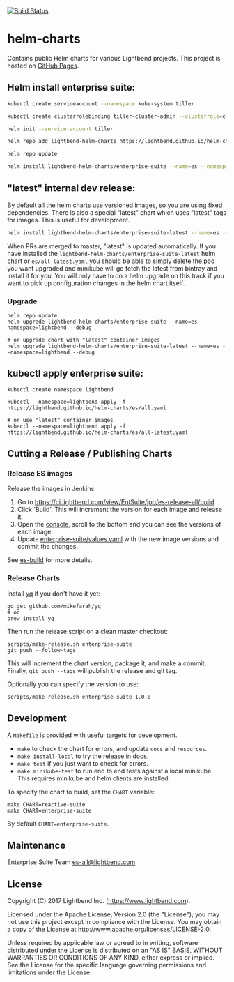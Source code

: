 [![Build Status](https://travis-ci.org/lightbend/helm-charts.svg?branch=master)](https://travis-ci.org/lightbend/helm-charts)

# helm-charts

Contains public Helm charts for various Lightbend projects. This project is hosted on [GitHub Pages](https://lightbend.github.io/helm-charts/index.yaml).

## Helm install enterprise suite:

```bash
kubectl create serviceaccount --namespace kube-system tiller

kubectl create clusterrolebinding tiller-cluster-admin --clusterrole=cluster-admin --serviceaccount=kube-system:tiller

helm init --service-account tiller

helm repo add lightbend-helm-charts https://lightbend.github.io/helm-charts

helm repo update

helm install lightbend-helm-charts/enterprise-suite --name=es --namespace=lightbend --debug
```

## "latest" internal dev release:

By default all the helm charts use versioned images, so you are using fixed dependencies.
There is also a special "latest" chart which uses "latest" tags for images. This is
useful for development.

```bash
helm install lightbend-helm-charts/enterprise-suite-latest --name=es --namespace=lightbend --debug
```

When PRs are merged to master, "latest" is updated automatically.  If you have installed the  `lightbend-helm-charts/enterprise-suite-latest` helm chart or  `es/all-latest.yaml` you should be able to simply delete the pod you want upgraded and minikube will go fetch the latest from bintray and install it for you.  You will only have to do a helm upgrade on this track if you want to pick up configuration changes in the helm chart itself.

### Upgrade

```
helm repo update
helm upgrade lightbend-helm-charts/enterprise-suite --name=es --namespace=lightbend --debug

# or upgrade chart with "latest" container images
helm upgrade lightbend-helm-charts/enterprise-suite-latest --name=es --namespace=lightbend --debug
```

## kubectl apply enterprise suite:

```
kubectl create namespace lightbend

kubectl --namespace=lightbend apply -f https://lightbend.github.io/helm-charts/es/all.yaml

# or use "latest" container images
kubectl --namespace=lightbend apply -f https://lightbend.github.io/helm-charts/es/all-latest.yaml
```

## Cutting a Release / Publishing Charts

### Release ES images

Release the images in Jenkins:
1. Go to <https://ci.lightbend.com/view/EntSuite/job/es-release-all/build>.
2. Click 'Build'. This will increment the version for each image and release it.
3. Open the [console](https://ci.lightbend.com/view/EntSuite/job/es-release-all/lastBuild/console), scroll to the bottom and you can see the versions of each image.
4. Update [enterprise-suite/values.yaml](enterprise-suite/values.yaml) with the new image versions and commit the changes.

See [es-build](https://github.com/lightbend/es-build) for more details.

### Release Charts

Install [yq](https://github.com/mikefarah/yq) if you don't have it yet:

    go get github.com/mikefarah/yq
    # or
    brew install yq                  

Then run the release script on a clean master checkout:

    scripts/make-release.sh enterprise-suite
    git push --follow-tags
    
This will increment the chart version, package it, and make a
commit. Finally, `git push --tags` will publish the release and git tag.

Optionally you can specify the version to use:

    scripts/make-release.sh enterprise-suite 1.0.0

## Development

A `Makefile` is provided with useful targets for development.

* `make` to check the chart for errors, and update `docs` and `resources`.
* `make install-local` to try the release in docs.
* `make test` if you just want to check for errors.
* `make minikube-test` to run end to end tests against a local minikube. This requires minikube and helm clients are installed.

To specify the chart to build, set the `CHART` variable:

    make CHART=reactive-suite
    make CHART=enterprise-suite
    
By default `CHART=enterprise-suite`.

## Maintenance

Enterprise Suite Team <es-all@lightbend.com>

## License

Copyright (C) 2017 Lightbend Inc. (https://www.lightbend.com).

Licensed under the Apache License, Version 2.0 (the "License"); you may not use this project except in compliance with the License. You may obtain a copy of the License at http://www.apache.org/licenses/LICENSE-2.0.

Unless required by applicable law or agreed to in writing, software distributed under the License is distributed on an "AS IS" BASIS, WITHOUT WARRANTIES OR CONDITIONS OF ANY KIND, either express or implied. See the License for the specific language governing permissions and limitations under the License.
